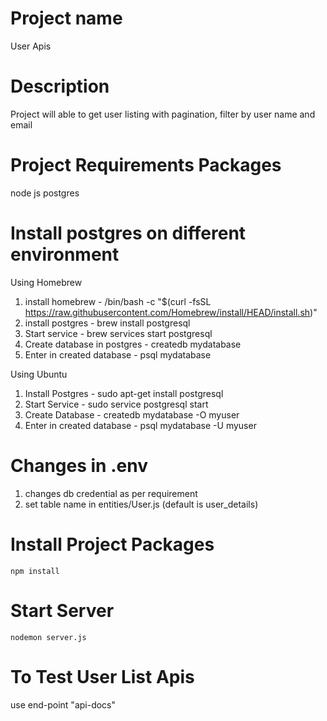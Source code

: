 # Project name
User Apis

# Description
Project will able to get user listing with pagination, filter by user name and email

# Project Requirements Packages
node js
postgres

# Install postgres on different environment

Using Homebrew
1. install homebrew - 
   /bin/bash -c "$(curl -fsSL https://raw.githubusercontent.com/Homebrew/install/HEAD/install.sh)"
2. install postgres - 
   brew install postgresql
3. Start service - 
   brew services start postgresql
4. Create database in postgres - 
   createdb mydatabase
5. Enter in created database - 
   psql mydatabase

Using Ubuntu
1. Install Postgres - 
   sudo apt-get install postgresql
2. Start Service - 
   sudo service postgresql start
3. Create Database - 
   createdb mydatabase -O myuser
4. Enter in created database -
   psql mydatabase -U myuser

# Changes in .env
1. changes db credential as per requirement
2. set table name in entities/User.js (default is user_details) 

# Install Project Packages
```
npm install
```

# Start Server
```
nodemon server.js

```

# To Test User List Apis
use end-point "api-docs"

